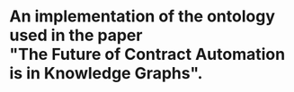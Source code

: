 # An implementation of the ontology used in the paper <br/> "The Future of Contract Automation is in Knowledge Graphs".
